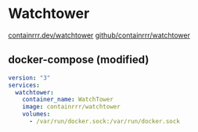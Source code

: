 # Watchtower
[containrrr.dev/watchtower](https://containrrr.dev/watchtower/)
[github/containrrr/watchtower](https://github.com/containrrr/watchtower)

## docker-compose (modified)
```yml
version: "3"
services:
  watchtower:
    container_name: WatchTower
    image: containrrr/watchtower
    volumes:
      - /var/run/docker.sock:/var/run/docker.sock
```
